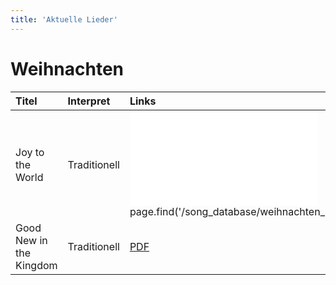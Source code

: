 ```yaml
---
title: 'Aktuelle Lieder'
---
```


# Weihnachten

| Titel | Interpret | Links |
| :----------------------- | :------------------- | :--------------------|
|Joy to the World | Traditionell |  ![PDF](/song_database/weihnachten_neu/joy_to_the_world/joy_to_the_world.pdf) page.find('/song_database/weihnachten_neu/joy_to_the_world').media['joy_to_the_world.pdf']|
|Good New in the Kingdom | Traditionell | [PDF](../../data/song_database/weihnachten_neu/good_news_in_the_kingdom/good_news_in_the_kingdom.pdf) |
